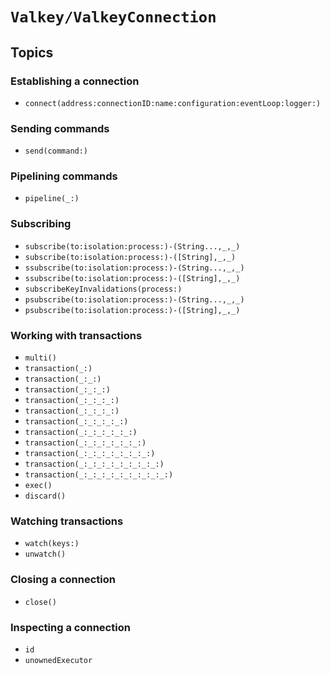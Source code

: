 # ``Valkey/ValkeyConnection``

## Topics

### Establishing a connection

- ``connect(address:connectionID:name:configuration:eventLoop:logger:)``

### Sending commands

- ``send(command:)``

### Pipelining commands

- ``pipeline(_:)``

### Subscribing

- ``subscribe(to:isolation:process:)-(String...,_,_)``
- ``subscribe(to:isolation:process:)-([String],_,_)``
- ``ssubscribe(to:isolation:process:)-(String...,_,_)``
- ``ssubscribe(to:isolation:process:)-([String],_,_)``
- ``subscribeKeyInvalidations(process:)``
- ``psubscribe(to:isolation:process:)-(String...,_,_)``
- ``psubscribe(to:isolation:process:)-([String],_,_)``

### Working with transactions

- ``multi()``
- ``transaction(_:)``
- ``transaction(_:_:)``
- ``transaction(_:_:_:)``
- ``transaction(_:_:_:_:)``
- ``transaction(_:_:_:_:)``
- ``transaction(_:_:_:_:_:)``
- ``transaction(_:_:_:_:_:_:)``
- ``transaction(_:_:_:_:_:_:_:)``
- ``transaction(_:_:_:_:_:_:_:_:)``
- ``transaction(_:_:_:_:_:_:_:_:_:)``
- ``transaction(_:_:_:_:_:_:_:_:_:_:)``
- ``exec()``
- ``discard()``

### Watching transactions

- ``watch(keys:)``
- ``unwatch()``

### Closing a connection

- ``close()``

### Inspecting a connection

- ``id``
- ``unownedExecutor``

